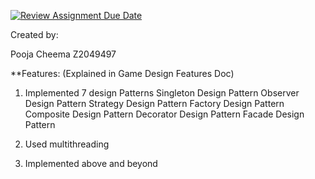 [![Review Assignment Due Date](https://classroom.github.com/assets/deadline-readme-button-22041afd0340ce965d47ae6ef1cefeee28c7c493a6346c4f15d667ab976d596c.svg)](https://classroom.github.com/a/0KYOwdvP)


Created by: 

Pooja Cheema
Z2049497

**Features: (Explained in Game Design Features Doc)
1. Implemented 7 design Patterns
    Singleton Design Pattern
    Observer Design Pattern
    Strategy Design Pattern
    Factory Design Pattern
    Composite Design Pattern
    Decorator Design Pattern
    Facade Design Pattern

2. Used multithreading
3. Implemented above and beyond